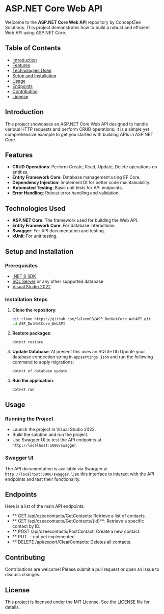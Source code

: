 # ASP.NET Core Web API

Welcome to the **ASP.NET Core Web API** repository by ConceptZee Solutions. This project demonstrates how to build a robust and efficient Web API using ASP.NET Core.

## Table of Contents
- [Introduction](#introduction)
- [Features](#features)
- [Technologies Used](#technologies-used)
- [Setup and Installation](#setup-and-installation)
- [Usage](#usage)
- [Endpoints](#endpoints)
- [Contributing](#contributing)
- [License](#license)

## Introduction
This project showcases an ASP.NET Core Web API designed to handle various HTTP requests and perform CRUD operations. It is a simple yet comprehensive example to get you started with building APIs in ASP.NET Core.

## Features
- **CRUD Operations**: Perform Create, Read, Update, Delete operations on entities.
- **Entity Framework Core**: Database management using EF Core.
- **Dependency Injection**: Implement DI for better code maintainability.
- **Automated Testing**: Basic unit tests for API endpoints.
- **Error Handling**: Robust error handling and validation.

## Technologies Used
- **ASP.NET Core**: The framework used for building the Web API.
- **Entity Framework Core**: For database interactions.
- **Swagger**: For API documentation and testing.
- **xUnit**: For unit testing.

## Setup and Installation

### Prerequisites
- [.NET 6 SDK](https://dotnet.microsoft.com/download/dotnet/6.0)
- [SQL Server](https://www.microsoft.com/en-us/sql-server/sql-server-downloads) or any other supported database
- [Visual Studio 2022](https://visualstudio.microsoft.com/vs/)

### Installation Steps
1. **Clone the repository**:
   ```sh
   git clone https://github.com/SaleemCB/ASP_DotNetCore_WebAPI.git
   cd ASP_DotNetCore_WebAPI
   ```

2. **Restore packages**:
   ```sh
   dotnet restore
   ```

3. **Update Database**:  At present this uses an SQLite Db
   Update your database connection string in `appsettings.json` and run the following command to apply migrations:
   ```sh
   dotnet ef database update
   ```

4. **Run the application**:
   ```sh
   dotnet run
   ```

## Usage

### Running the Project
- Launch the project in Visual Studio 2022.
- Build the solution and run the project.
- Use Swagger UI to test the API endpoints at `http://localhost:5000/swagger`.

### Swagger UI
The API documentation is available via Swagger at `http://localhost:5000/swagger`. Use this interface to interact with the API endpoints and test their functionality.

## Endpoints
Here is a list of the main API endpoints:

- ** GET  /api/czeecontacts/GetContacts: Retrieve a list of contacts.
- ** GET  /api/czeecontacts/GetContacts/{id}**: Retrieve a specific contact by ID.
- ** POST /api/czeecontacts/PostContact: Create a new contact.
- ** PUT  -- not yet implemented.
- ** DELETE /api/export/ClearContacts: Deletes all contacts.

## Contributing
Contributions are welcome! Please submit a pull request or open an issue to discuss changes.

## License
This project is licensed under the MIT License. See the [LICENSE](LICENSE) file for details.
